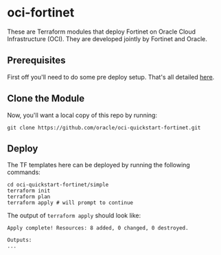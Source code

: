 # oci-fortinet

These are Terraform modules that deploy Fortinet on Oracle Cloud Infrastructure (OCI). They are developed jointly by Fortinet and Oracle.

## Prerequisites
First off you'll need to do some pre deploy setup.  That's all detailed [here](https://github.com/oracle/oci-quickstart-prerequisites).

## Clone the Module
Now, you'll want a local copy of this repo by running:

    git clone https://github.com/oracle/oci-quickstart-fortinet.git

## Deploy
The TF templates here can be deployed by running the following commands:
```
cd oci-quickstart-fortinet/simple
terraform init
terraform plan
terraform apply # will prompt to continue
```

The output of `terraform apply` should look like:
```
Apply complete! Resources: 8 added, 0 changed, 0 destroyed.

Outputs:
...
```
